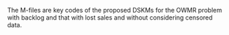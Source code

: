 The M-files are key codes of the proposed DSKMs for the OWMR problem with backlog and that with lost sales and without considering censored data.
